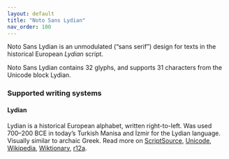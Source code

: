 ```yaml
---
layout: default
title: "Noto Sans Lydian"
nav_order: 100
---
```

Noto Sans Lydian is an unmodulated (“sans serif”) design for texts in the historical European _Lydian_ script. 

Noto Sans Lydian contains 32 glyphs, and supports 31 characters from the Unicode block Lydian.


### Supported writing systems


#### Lydian

Lydian is a historical European alphabet, written right-to-left. Was used 700–200 BCE in today’s Turkish Manisa and İzmir for the Lydian language. Visually similar to archaic Greek. Read more on [ScriptSource](https://scriptsource.org/scr/Lydi), [Unicode](https://www.unicode.org/versions/Unicode13.0.0/ch08.pdf#G26511), [Wikipedia](https://en.wikipedia.org/wiki/ISO_15924:Lydi), [Wiktionary](https://en.wiktionary.org/wiki/Category:Lydian_script), [r12a](https://r12a.github.io/scripts/links?iso=Lydi).

